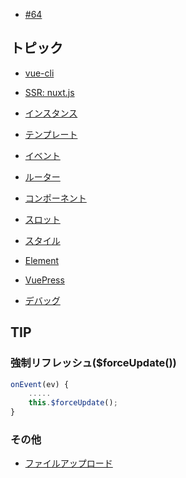 - [#64](https://github.com/hdknr/scriptogr.am/issues/64)

## トピック

- [vue-cli](vue-cli.md)
- [SSR: nuxt.js](nextjs/README.md)
- [インスタンス](vue.instance.md)
- [テンプレート](vue.template.md)
- [イベント](vue.events.md)
- [ルーター](router)
- [コンポーネント](vue.components.md)
- [スロット](vue.components.slot.md)


- [スタイル](vue.style.md)
- [Element](element)
- [VuePress](vuepress)
- [デバッグ](vue.debug.md)

## TIP


### 強制リフレッシュ($forceUpdate())

~~~js
onEvent(ev) {
    .....
    this.$forceUpdate();
}
~~~

### その他

- [ファイルアップロード](vue.input-file.md)
